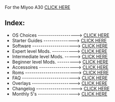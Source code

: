 For the Miyoo A30 [CLICK HERE](https://github.com/Hoo-Cognito/Other-Handheld-Repos/wiki/Miyoo-A30)

**Index:**
-

- OS Choices -------------------> [CLICK HERE](https://github.com/Hoo-Cognito/Miyoo-Repo/wiki/OS-Choices)
- Starter Guides ---------------> [CLICK HERE](https://github.com/Hoo-Cognito/Miyoo-Repo/wiki/Starter-Guides)
- Software ---------------------> [CLICK HERE](https://github.com/Hoo-Cognito/Miyoo-Repo/wiki/Software)
- Expert level Mods. -----------> [CLICK HERE](https://github.com/Hoo-Cognito/Miyoo-Repo/wiki/Expert-lvl.-Mods.)
- Intermediate level Mods. -----> [CLICK HERE](https://github.com/Hoo-Cognito/Miyoo-Repo/wiki/Intermediate-lvl.-Mods)
- Beginner level Mods. ---------> [CLICK HERE](https://github.com/Hoo-Cognito/Miyoo-Repo/wiki/Beginner-lvl.-Mods)
- Accessoires ------------------> [CLICK HERE](https://github.com/Hoo-Cognito/Miyoo-Repo/wiki/Accessoires)
- Roms -------------------------> [CLICK HERE](https://github.com/Hoo-Cognito/Miyoo-Repo/wiki/Roms)
- FAQ --------------------------> [CLICK HERE](https://github.com/Hoo-Cognito/Miyoo-Repo/wiki/FAQ)
- Overlays ---------------------> [CLICK HERE](https://github.com/Hoo-Cognito/Miyoo-Repo/wiki/Overlays)
- Changelog --------------------> [CLICK HERE](https://github.com/Hoo-Cognito/Miyoo-Repo/wiki/Changelog)
- Monthly 5's ------------------> [CLICK HERE](https://github.com/Hoo-Cognito/Miyoo-Repo/wiki/Monthly-Fives)
